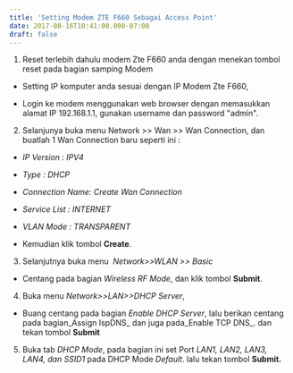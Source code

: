 ```yaml
---
title: 'Setting Modem ZTE F660 Sebagai Access Point'
date: 2017-08-16T10:41:00.000-07:00
draft: false
---
```


1. Reset terlebih dahulu modem Zte F660 anda dengan menekan tombol reset pada bagian samping Modem

- Setting IP komputer anda sesuai dengan IP Modem Zte F660,

- Login ke modem menggunakan web browser dengan memasukkan alamat IP 192.168.1.1, gunakan username dan password "admin".

2. Selanjunya buka menu Network >> Wan >> Wan Connection, dan buatlah 1 Wan Connection baru seperti ini :

- _IP Version : IPV4_

- _Type : DHCP_

- _Connection Name: Create Wan Connection_

- _Service List : INTERNET_

- _VLAN Mode : TRANSPARENT_

- Kemudian klik tombol **Create**.

3. Selanjutnya buka menu  _Network>>WLAN >> Basic_

- Centang pada bagian _Wireless RF Mode_, dan klik tombol **Submit**.

4. Buka menu _Network>>LAN>>DHCP Server_, 

- Buang centang pada bagian _Enable DHCP Server_, lalu berikan centang pada bagian_Assign IspDNS_ dan juga pada_Enable TCP DNS_. dan tekan tombol **Submit**

  

5. Buka tab _DHCP Mode_, pada bagian ini set Port _LAN1, LAN2, LAN3, LAN4, dan SSID1_ pada DHCP Mode _Default_. lalu tekan tombol **Submit.**